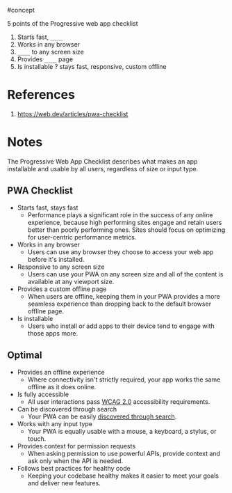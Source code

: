 #concept 


5 points of the Progressive web app checklist
1. Starts fast, `____`
2. Works in any browser
3. `____` to any screen size
4. Provides `____` page
5. Is installable
?
stays fast, responsive, custom offline
<!--SR:!2024-09-30,8,250-->
# References
1. https://web.dev/articles/pwa-checklist

# Notes

The Progressive Web App Checklist describes what makes an app installable and usable by all users, regardless of size or input type.


## PWA Checklist
- Starts fast, stays fast 
	- Performance plays a significant role in the success of any online experience, because high performing sites engage and retain users better than poorly performing ones. Sites should focus on optimizing for user-centric performance metrics.
- Works in any browser
	- Users can use any browser they choose to access your web app before it's installed.
- Responsive to any screen size
	- Users can use your PWA on any screen size and all of the content is available at any viewport size.
- Provides a custom offline page
	- When users are offline, keeping them in your PWA provides a more seamless experience than dropping back to the default browser offline page.
- Is installable
	- Users who install or add apps to their device tend to engage with those apps more.

## Optimal
- Provides an offline experience
	- Where connectivity isn't strictly required, your app works the same offline as it does online.
- Is fully accessible
	- All user interactions pass [WCAG 2.0](https://www.w3.org/TR/WCAG20/) accessibility requirements.
- Can be discovered through search
	- Your PWA can be easily [discovered through search](https://web.dev/explore/discoverable).
- Works with any input type
	- Your PWA is equally usable with a mouse, a keyboard, a stylus, or touch.
- Provides context for permission requests
	- When asking permission to use powerful APIs, provide context and ask only when the API is needed.
- Follows best practices for healthy code
	- Keeping your codebase healthy makes it easier to meet your goals and deliver new features.

